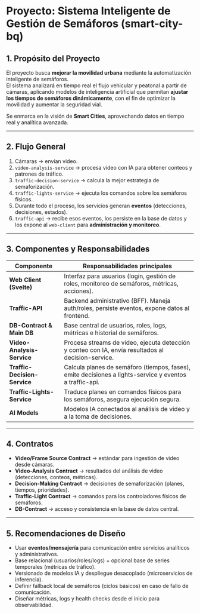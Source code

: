 # Proyecto: Sistema Inteligente de Gestión de Semáforos (smart-city-bq)

## 1. Propósito del Proyecto

El proyecto busca **mejorar la movilidad urbana** mediante la automatización inteligente de semáforos.  
El sistema analizará en tiempo real el flujo vehicular y peatonal a partir de cámaras, aplicando modelos de inteligencia artificial que permitan **ajustar los tiempos de semáforos dinámicamente**, con el fin de optimizar la movilidad y aumentar la seguridad vial.

Se enmarca en la visión de **Smart Cities**, aprovechando datos en tiempo real y analítica avanzada.

---

## 2. Flujo General

1. Cámaras → envían video.
2. `video-analysis-service` → procesa video con IA para obtener conteos y patrones de tráfico.
3. `traffic-decision-service` → calcula la mejor estrategia de semaforización.
4. `traffic-lights-service` → ejecuta los comandos sobre los semáforos físicos.
5. Durante todo el proceso, los servicios generan **eventos** (detecciones, decisiones, estados).
6. `traffic-api` → recibe esos eventos, los persiste en la base de datos y los expone al `web-client` para **administración y monitoreo**.

---

## 3. Componentes y Responsabilidades

| Componente                   | Responsabilidades principales                                                                           |
| ---------------------------- | ------------------------------------------------------------------------------------------------------- |
| **Web Client (Svelte)**      | Interfaz para usuarios (login, gestión de roles, monitoreo de semáforos, métricas, acciones).           |
| **Traffic-API**              | Backend administrativo (BFF). Maneja auth/roles, persiste eventos, expone datos al frontend.            |
| **DB-Contract & Main DB**    | Base central de usuarios, roles, logs, métricas e historial de semáforos.                               |
| **Video-Analysis-Service**   | Procesa streams de video, ejecuta detección y conteo con IA, envía resultados al decision-service.      |
| **Traffic-Decision-Service** | Calcula planes de semáforo (tiempos, fases), emite decisiones a lights-service y eventos a traffic-api. |
| **Traffic-Lights-Service**   | Traduce planes en comandos físicos para los semáforos, asegura ejecución segura.                        |
| **AI Models**                | Modelos IA conectados al análisis de video y a la toma de decisiones.                                   |

---

## 4. Contratos

- **Video/Frame Source Contract** → estándar para ingestión de video desde cámaras.
- **Video-Analysis Contract** → resultados del análisis de video (detecciones, conteos, métricas).
- **Decision-Making Contract** → decisiones de semaforización (planes, tiempos, prioridades).
- **Traffic-Light Contract** → comandos para los controladores físicos de semáforos.
- **DB-Contract** → acceso y consistencia en la base de datos central.

---

## 5. Recomendaciones de Diseño

- Usar **eventos/mensajería** para comunicación entre servicios analíticos y administrativos.
- Base relacional (usuarios/roles/logs) + opcional base de series temporales (métricas de tráfico).
- Versionado de modelos IA y despliegue desacoplado (microservicios de inferencia).
- Definir fallback local de semáforos (ciclos básicos) en caso de fallo de comunicación.
- Diseñar métricas, logs y health checks desde el inicio para observabilidad.
